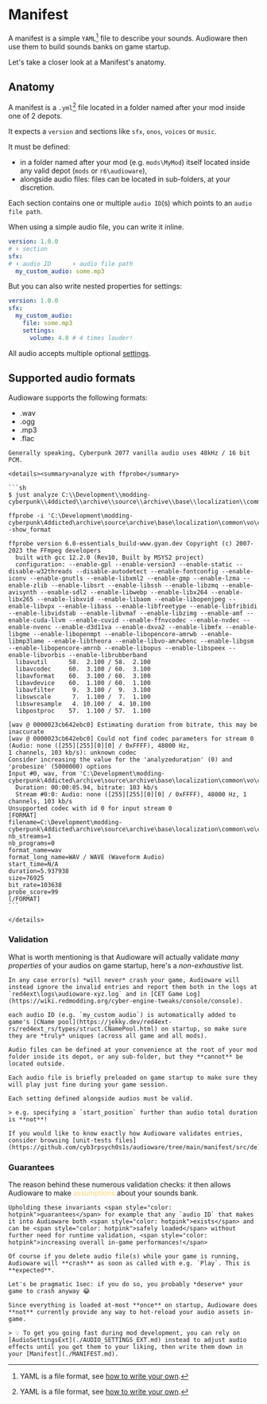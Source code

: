 # Manifest

A manifest is a simple `YAML`[^YAML] file to describe your sounds.
Audioware then use them to build sounds banks on game startup.

Let's take a closer look at a Manifest's anatomy.

## Anatomy

A manifest is a `.yml`[^YAML] file located in a folder named after your mod inside one of 2 depots.

It expects a `version` and sections like `sfx`, `onos`, `voices` or `music`.

It must be defined:

- in a folder named after your mod (e.g. `mods\MyMod`) itself located inside any valid depot (`mods` or `r6\audioware`),
- alongside audio files: files can be located in sub-folders, at your discretion.

Each section contains one or multiple `audio ID`(s) which points to an `audio file path`.

When using a simple audio file, you can write it inline.

```yml
version: 1.0.0
# ⬇️ section
sfx:
# ⬇️ audio ID      ⬇️ audio file path
  my_custom_audio: some.mp3
```

But you can also write nested properties for settings:

```yml
version: 1.0.0
sfx:
  my_custom_audio:
    file: some.mp3 
    settings:
      volume: 4.0 # 4 times louder!
```

All audio accepts multiple optional [settings](./SETTINGS.md).

## Supported audio formats

Audioware supports the following formats:

- .wav
- .ogg
- .mp3
- .flac

~~~admonish hint title="Tip"
Generally speaking, Cyberpunk 2077 vanilla audio uses 48kHz / 16 bit PCM.

<details><summary>analyze with ffprobe</summary>

```sh
$ just analyze C:\\Development\\modding-cyberpunk\\4ddicted\\archive\\source\\archive\\base\\localization\\common\\vo\\civ_mid_m_85_mex_30_mt_vista_del_rey_f_1ed3f72f92559000.wem

ffprobe -i 'C:\Development\modding-cyberpunk\4ddicted\archive\source\archive\base\localization\common\vo\civ_mid_m_85_mex_30_mt_vista_del_rey_f_1ed3f72f92559000.wem' -show_format

ffprobe version 6.0-essentials_build-www.gyan.dev Copyright (c) 2007-2023 the FFmpeg developers
  built with gcc 12.2.0 (Rev10, Built by MSYS2 project)
  configuration: --enable-gpl --enable-version3 --enable-static --disable-w32threads --disable-autodetect --enable-fontconfig --enable-iconv --enable-gnutls --enable-libxml2 --enable-gmp --enable-lzma --enable-zlib --enable-libsrt --enable-libssh --enable-libzmq --enable-avisynth --enable-sdl2 --enable-libwebp --enable-libx264 --enable-libx265 --enable-libxvid --enable-libaom --enable-libopenjpeg --enable-libvpx --enable-libass --enable-libfreetype --enable-libfribidi --enable-libvidstab --enable-libvmaf --enable-libzimg --enable-amf --enable-cuda-llvm --enable-cuvid --enable-ffnvcodec --enable-nvdec --enable-nvenc --enable-d3d11va --enable-dxva2 --enable-libmfx --enable-libgme --enable-libopenmpt --enable-libopencore-amrwb --enable-libmp3lame --enable-libtheora --enable-libvo-amrwbenc --enable-libgsm --enable-libopencore-amrnb --enable-libopus --enable-libspeex --enable-libvorbis --enable-librubberband
  libavutil      58.  2.100 / 58.  2.100
  libavcodec     60.  3.100 / 60.  3.100
  libavformat    60.  3.100 / 60.  3.100
  libavdevice    60.  1.100 / 60.  1.100
  libavfilter     9.  3.100 /  9.  3.100
  libswscale      7.  1.100 /  7.  1.100
  libswresample   4. 10.100 /  4. 10.100
  libpostproc    57.  1.100 / 57.  1.100

[wav @ 0000023cb642ebc0] Estimating duration from bitrate, this may be inaccurate
[wav @ 0000023cb642ebc0] Could not find codec parameters for stream 0 (Audio: none ([255][255][0][0] / 0xFFFF), 48000 Hz, 
1 channels, 103 kb/s): unknown codec
Consider increasing the value for the 'analyzeduration' (0) and 'probesize' (5000000) options
Input #0, wav, from 'C:\Development\modding-cyberpunk\4ddicted\archive\source\archive\base\localization\common\vo\civ_mid_m_85_mex_30_mt_vista_del_rey_f_1ed3f72f92559000.wem':
  Duration: 00:00:05.94, bitrate: 103 kb/s
  Stream #0:0: Audio: none ([255][255][0][0] / 0xFFFF), 48000 Hz, 1 channels, 103 kb/s
Unsupported codec with id 0 for input stream 0
[FORMAT]
filename=C:\Development\modding-cyberpunk\4ddicted\archive\source\archive\base\localization\common\vo\civ_mid_m_85_mex_30_mt_vista_del_rey_f_1ed3f72f92559000.wem
nb_streams=1
nb_programs=0
format_name=wav
format_long_name=WAV / WAVE (Waveform Audio)
start_time=N/A
duration=5.937938
size=76925
bit_rate=103638
probe_score=99
[/FORMAT]
```

</details>
~~~

### Validation

What is worth mentioning is that Audioware will actually validate *many properties* of your audios on game startup, here's a *non-exhaustive* list.

```admonish info title="Validation error(s)"
In any case error(s) *will never* crash your game, Audioware will instead ignore the invalid entries and report them both in the logs at `red4ext\logs\audioware-xyz.log` and in [CET Game Log](https://wiki.redmodding.org/cyber-engine-tweaks/console/console).
```

```admonish danger title="IDs must be uniques"
each audio ID (e.g. `my_custom_audio`) is automatically added to game's [CName pool](https://jekky.dev/red4ext-rs/red4ext_rs/types/struct.CNamePool.html) on startup, so make sure they are *truly* uniques (across all game and all mods).
```

```admonish warning title="Files must be located inside depot"
Audio files can be defined at your convenience at the root of your mod folder inside its depot, or any sub-folder, but they **cannot** be located outside.
```

```admonish warning title="Files must be valid"
Each audio file is briefly preloaded on game startup to make sure they will play just fine during your game session.
```

```admonish warning title="Audio settings must be valid"
Each setting defined alongside audios must be valid.

> e.g. specifying a `start_position` further than audio total duration is **not**!
```

```admonish tip title="Validation deep-dive"
If you would like to know exactly how Audioware validates entries, consider browsing [unit-tests files](https://github.com/cyb3rpsych0s1s/audioware/tree/main/manifest/src/de).
```

### Guarantees

The reason behind these numerous validation checks: it then allows Audioware to make <span style="color: #f3d772">assumptions</span> about your sounds bank.

```admonish info title="Guarantees"
Upholding these invariants <span style="color: hotpink">guarantees</span> for example that any `audio ID` that makes it into Audioware both <span style="color: hotpink">exists</span> and can be <span style="color: hotpink">safely loaded</span> without further need for runtime validation, <span style="color: hotpink">increasing overall in-game performances!</span>
```

```admonish danger title="Don't be THAT person!"
Of course if you delete audio file(s) while your game is running, Audioware will **crash** as soon as called with e.g. `Play`. This is **expected**.

Let's be pragmatic 1sec: if you do so, you probably *deserve* your game to crash anyway 😂
```

```admonish warning title="NO hot-reloading"
Since everything is loaded at-most **once** on startup, Audioware does **not** currently provide any way to hot-reload your audio assets in-game.

> 💡 To get you going fast during mod development, you can rely on [AudioSettingsExt](./AUDIO_SETTINGS_EXT.md) instead to adjust audio effects until you get them to your liking, then write them down in your [Manifest](./MANIFEST.md).
```

[^YAML]: YAML is a file format, see [how to write your own](https://circleci.com/blog/what-is-yaml-a-beginner-s-guide/).
